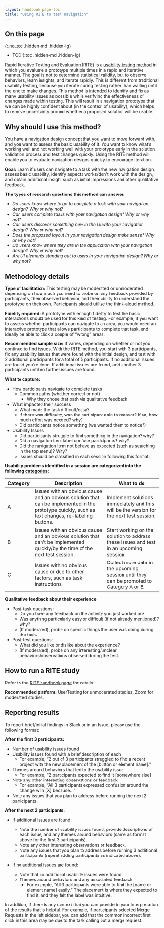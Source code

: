 ```yaml
---
layout: handbook-page-toc
title: "Using RITE to test navigation"
---
```


## On this page
{:.no_toc .hidden-md .hidden-lg}

- TOC
{:toc .hidden-md .hidden-lg}

Rapid Iterative Testing and Evaluation (RITE) is a [usability testing method](/handbook/product/ux/ux-research/rite/) in which you evaluate a prototype multiple times in a rapid and iterative manner. The goal is not to determine statistical validity, but to observe behaviors, learn insights, and iterate rapidly. This is different from traditional usability testing, because you iterate during testing rather than waiting until the end to make changes. This method is intended to identify and fix as many usability issues as possible while verifying the effectiveness of changes made within testing. This will result in a navigation prototype that we can be highly confident about (in the context of usability), which helps to remove uncertainty around whether a proposed solution will be usable. 

## Why should I use this method? 
You have a navigation design concept that you want to move forward with, and you want to assess the basic usability of it. You want to know what’s working well and not working well with your prototype early in the solution validation process and test changes quickly. Using the RITE method will enable you to evaluate navigation designs quickly to encourage iteration. 

**Goal:** Learn if users can navigate to a task with the new navigation design, assess basic usability, identify aspects works/don't work with the design, and obtain additional insight such as initial impressions and other qualitative feedback. 

**The types of research questions this method can answer:** 
- *Do users know where to go to complete a task with your navigation design? Why or why not?*
- *Can users complete tasks with your navigation design? Why or why not?*
- *Can users discover something new in the UI with your navigation design? Why or why not?*
- *Does the proposed layout in your navigation design make sense? Why or why not?*
- *Do users know where they are in the application with your navigation design? Why or why not?*
- *Are UI elements standing out to users in your navigation design? Why or why not?*

## Methodology details

**Type of facilitation:** This testing may be moderated or unmoderated, depending on how much you need to probe on any feedback provided by participants, their observed behavior, and their ability to understand the prototype on their own. Participants should utilize the think-aloud method. 

**Fidelity required:** A prototype with enough fidelity to test the basic interactions should be used for this kind of testing. For example, if you want to assess whether participants can navigate to an area, you would need an interactive prototype that allows participants to complete that task, and ideally be able to click a couple of “wrong” areas.

**Recommended sample size:**  It varies, depending on whether or not you continue to find issues. With the RITE method, you start with 3 participants, fix any usability issues that were found with the initial design, and test with 2 additional participants for a total of 5 participants. If no additional issues are found you’re done. If additional issues are found, add another 3 participants until no further issues are found. 

**What to capture:**
- How participants navigate to complete tasks 
    - Common paths (whether correct or not)
       - Why they chose that path via qualitative feedback
- What impacted their success
    - What made the task difficult/easy?
    - If there was difficulty, was the participant able to recover? If so, how much effort was needed? why?
    - Did participants notice something (we wanted them to notice?)
- Usability Issues
    - Did participants struggle to find something in the navigation? why?
    - Did a navigation item label confuse participants? why?
    - Did the navigation item not behave as expected (such as searching in the top menu)? Why?
    - Issues should be classified in each session following this format:

**Usability problems identified in a session are categorized into the following [categories](https://about.gitlab.com/handbook/product/ux/ux-research/rite/#elements-of-rite):**

| Category | Description| What to do 
|-----|-----------|-----------
|A|Issues with an obvious cause and an obvious solution that can be implemented in the prototype quickly, such as text changes, re-labeling buttons.|Implement solutions immediately and this will be the version for the next test session.|
|B|Issues with an obvious cause and an obvious solution that can’t be implemented quickly/by the time of the next test session.|Start working on the solution to address these issues and test in an upcoming session.|
|C|Issues with no obvious cause or due to other factors, such as task instructions.	|Collect more data in the upcoming session until they can be promoted to Category A or B.|

**Qualitative feedback about their experience**
- Post-task questions:
    - Do you have any feedback on the activity you just worked on?
    - Was anything particularly easy or difficult (if not already mentioned)? why?
    - (If moderated), probe on specific things the user was doing during the task. 
- Post-test questions:
    - What did you like or dislike about the experience?
    - (If moderated), probe on any interesting/unclear behaviors/observations observed during the test.

## How to run a RITE study 
Refer to the [RITE handbook page](/handbook/product/ux/ux-research/rite/#a-sample-rite-study-approach) for details. 

**Recommended platform:** UserTesting for unmoderated studies, Zoom for moderated studies. 

## Reporting results
To report brief/initial findings in Slack or in an Issue, please use the following format:

**After the first 3 participants:**
- Number of usability issues found
- Usability issues found with a brief description of each 
    - For example, “2 out of 3 participants struggled to find a recent project with the new placement of the [button or element name].”
- Themes around behaviors that led to the usability issue
    - For example, “2 participants expected to find it [somewhere else]
- Note any other interesting observations or feedback 
    - For example, “All 3 participants expressed confusion around the change with [X] because…”
- Note any issues that you plan to address before running the next 2 participants.

**After the next 2 participants:**
- If additional issues are found:
    - Note the number of usability issues found, provide descriptions of each issue, and any themes around behaviors (same as format above for the first 3 participants).
    - Note any other interesting observations or feedback.
    - Note any issues that you plan to address before running 3 additional participants (repeat adding participants as indicated above).

- If no additional issues are found:
    - Note that no additional usability issues were found
    - Themes around behaviors and any associated feedback
        - For example, “All 3 participants were able to find the [name or element name] easily.” The placement is where they expected to find it, and they felt the label was intuitive. 

In addition, if there is any context that you can provide in your interpretation of the results that is helpful. For example, if participants selected Merge Requests in the left sidebar, you can add that the common incorrect first click in this area may be due to the task calling out a merge request. 



